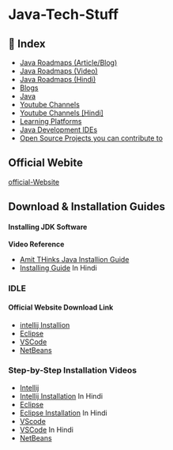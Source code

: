 # Java-Tech-Stuff
 
  ## 📃 Index
<ul>
<li><a href="#java-roadmaps-article-blog">Java Roadmaps (Article/Blog)</a></li>
<li><a href="#ajava-roadmaps-video">Java Roadmaps (Video)</a></li>
<li><a href="#java-roadmaps-hindi">Java Roadmaps (Hindi)</a></li>
<li><a href="#blogs">Blogs</a></li>
<li><a href="#-java"> Java</a></li>
<li><a href="#youtube-channels">Youtube Channels</a></li>
<li><a href="#youtube-channels-hindi">Youtube Channels [Hindi]</a></li>
<li><a href="#-learning-platforms"> Learning Platforms</a></li>
<li><a href="#java-development-ides">Java Development IDEs</a></li>
<li><a href="#-open-source-projects-you-can-contribute-to"> Open Source Projects you can contribute to</a></li> 
</ul>

   ## Official Webite
  [official-Website](https://www.oracle.com/in/java/technologies/downloads/)
  ## Download & Installation Guides
  #### Installing JDK Software
  **Video Reference**
  - [Amit THinks Java Installion Guide](https://youtu.be/-hxCPXjYWJU?si=ID4Dixn6QzrcOdnS)
  - [Installing Guide](https://youtu.be/U9jM-G_hZo8?si=5k_cZR4W21Iy_wKt)  In Hindi
  ### IDLE 
  #### Official Website Download Link
  - [intellij Installion](https://www.jetbrains.com/idea/download/?section=windows)
  - [Eclipse](https://www.eclipse.org/downloads/packages/installer)
  - [VSCode](https://code.visualstudio.com/download)
  - [NetBeans](https://netbeans.apache.org/front/main/download/)

  ### Step-by-Step Installation Videos
  - [Intellij](https://youtu.be/XlWtdqYNc60?si=B1aVxPFdAFiKfGMo)
  - [Intellij Installation](https://youtu.be/ntLJmHOJ0ME?si=RYVZ3WF38lNCs72-) In Hindi
  - [Eclipse](https://youtu.be/gSprwc8MC_4?si=-o7_FKIvtTRpMOlZ)
  - [Eclipse Installation](https://youtu.be/FbOfNoXrevY?si=kWVMJd49xEu88Itf) In Hindi
  - [VScode](https://youtu.be/0dnVwuAHGx0?si=QHSuBFNuysL1LxXA)
  - [VSCode](https://youtu.be/-0X0BHLE0Dg?si=JXgfLoupUQeFckD2)  In Hindi
  - [NetBeans](https://youtu.be/45ng2smz_w0?si=vgSz-qCj1yUSa-8j)
  

